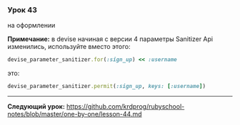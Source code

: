 ### Урок 43

на оформлении

**Примечание:** в devise начиная с версии 4 параметры Sanitizer Api изменились, используйте вместо этого:

```ruby
devise_parameter_sanitizer.for(:sign_up) << :username
```
это:

```ruby
devise_parameter_sanitizer.permit(:sign_up, keys: [:username])
```

---
**Следующий урок:**  https://github.com/krdprog/rubyschool-notes/blob/master/one-by-one/lesson-44.md